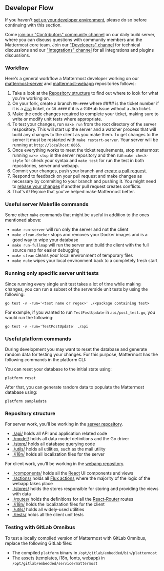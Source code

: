 Developer Flow
-----------------------------

If you haven't [set up your developer environment](https://docs.mattermost.com/developer/dev-setup.html), please do so before continuing with this section.

Come [join our "Contributors" community channel](https://pre-release.mattermost.com/core/channels/tickets) on our daily build server, where you can discuss questions with community members and the Mattermost core team. Join our ["Developers" channel](https://pre-release.mattermost.com/core/channels/developers) for technical discussions and our ["Integrations" channel](https://pre-release.mattermost.com/core/channels/integrations) for all integrations and plugins discussions.

### Workflow ###

Here's a general workflow a Mattermost developer working on our [mattermost-server](https://github.com/mattermost/mattermost-server) and [mattermost-webapp](https://github.com/mattermost/mattermost-webapp) repositories follows:

1. Take a look at the [Repository structure](https://docs.mattermost.com/developer/developer-flow.html#repository-structure) to find out where to look for what you're working on.
2. On your fork, create a branch `MM-####` where #### is the ticket number if it is a [Jira](https://mattermost.atlassian.net) ticket, or `GH-####` if it is a GitHub Issue without a Jira ticket.
3. Make the code changes required to complete your ticket, making sure to write or modify unit tests where appropriate.
4. To test your changes, run `make run` from the root directory of the server respository. This will start up the server and a watcher process that will build any changes to the client as you make them. To get changes to the server it must be restarted with `make restart-server`. Your server will be running at `http://localhost:8065`.
5. Once everything works to meet the ticket requirements, stop mattermost running `make stop` in the server repository and then run `make check-style` for check your syntax and `make test` for run the test in both repositories, server and webapp.
6. Commit your changes, push your branch and [create a pull request](https://docs.mattermost.com/developer/contribution-guide.html#preparing-a-pull-request).
7. Respond to feedback on your pull request and make changes as necessary by commiting to your branch and pushing it. You might need to [rebase your changes](https://git-scm.com/book/en/v2/Git-Branching-Rebasing) if another pull request creates conflicts.
8. That's it! Rejoice that you've helped make Mattermost better.

### Useful server Makefile commands ###

Some other `make` commands that might be useful in addition to the ones mentioned above:

* `make run-server` will run only the server and not the client
* `make clean-docker` stops and removes your Docker images and is a good way to wipe your database
* `make run-fullmap` will run the server and build the client with the full source map for easier debugging
* `make clean` cleans your local environment of temporary files
* `make nuke` wipes your local environment back to a completely fresh start

### Running only specific server unit tests ###

Since running every single unit test takes a lot of time while making changes, you can run a subset of the serverside unit tests by using the following:
```
go test -v -run='<test name or regex>' ./<package containing test>
```
For example, if you wanted to run `TestPostUpdate` in `api/post_test.go`, you would run the following:
```
go test -v -run='TestPostUpdate' ./api
```

### Useful platform commands ###

During development you may want to reset the database and generate random data for testing your changes. For this purpose, Mattermost has the following commands in the platform CLI:

You can reset your database to the initial state using:
```
platform reset
```

After that, you can generate random data to populate the Mattermost database using:
```
platform sampledata
```

### Repository structure ###

For server work, you'll be working in the [server repository](https://github.com/mattermost/mattermost-server).
 * [./api/](https://github.com/mattermost/mattermost-server/tree/master/api) holds all API and application related code
 * [./model/](https://github.com/mattermost/mattermost-server/tree/master/model) holds all data model definitions and the Go driver
 * [./store/](https://github.com/mattermost/mattermost-server/tree/master/store) holds all database querying code
 * [./utils/](https://github.com/mattermost/mattermost-server/tree/master/utils) holds all utilities, such as the mail utility
 * [./i18n/](https://github.com/mattermost/mattermost-server/tree/master/i18n) holds all localization files for the server

For client work, you'll be working in the [webapp repository](https://github.com/mattermost/mattermost-webapp).
 * [./components/](https://github.com/mattermost/mattermost-webapp/tree/master/components) holds all the [React](https://facebook.github.io/react/) UI components and views
 * [./actions/](https://github.com/mattermost/mattermost-webapp/tree/master/actions) holds all [Flux actions](https://facebook.github.io/flux/docs/in-depth-overview.html#content) where the majority of the logic of the webapp takes place
 * [./stores/](https://github.com/mattermost/mattermost-webapp/tree/master/stores) holds the stores responsible for storing and providing the views with data
 * [./routes/](https://github.com/mattermost/mattermost-webapp/tree/master/routes) holds the definitions for all the [React-Router](https://github.com/ReactTraining/react-router) routes
 * [./i18n/](https://github.com/mattermost/mattermost-webapp/tree/master/i18n) holds the localization files for the client
 * [./utils/](https://github.com/mattermost/mattermost-webapp/tree/master/utils) holds all widely-used utilities
 * [./tests/](https://github.com/mattermost/mattermost-webapp/tree/master/tests) holds all the client unit tests

### Testing with GitLab Omnibus ###

To test a locally compiled version of Mattermost with GitLab Omnibus, replace the following GitLab files:
 * The compiled `platform` binary in `/opt/gitlab/embedded/bin/plattermost`
 * The assets (templates, i18n, fonts, webapp) in `/opt/gitlab/embedded/service/mattermost`
